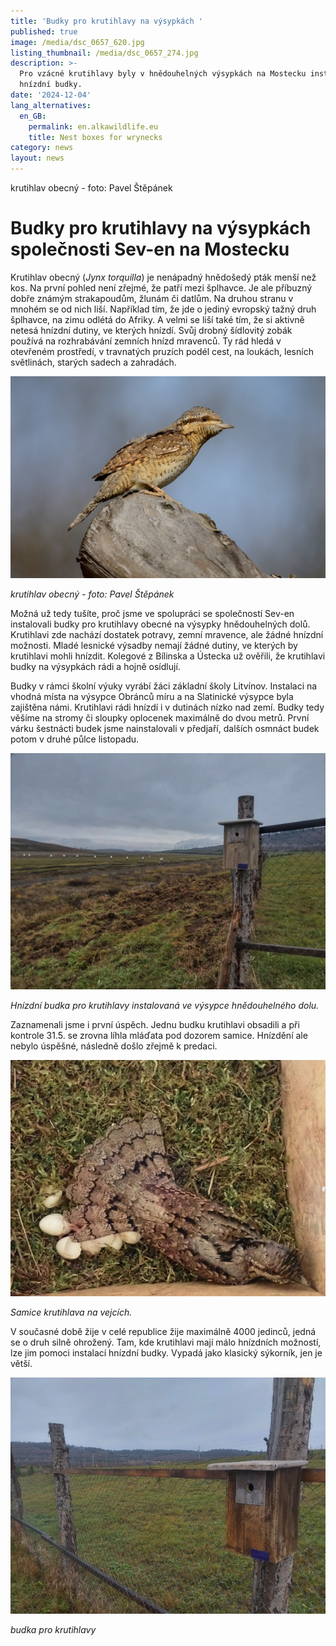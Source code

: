 ```yaml
---
title: 'Budky pro krutihlavy na výsypkách '
published: true
image: /media/dsc_0657_620.jpg
listing_thumbnail: /media/dsc_0657_274.jpg
description: >-
  Pro vzácné krutihlavy byly v hnědouhelných výsypkách na Mostecku instalovány
  hnízdní budky.
date: '2024-12-04'
lang_alternatives:
  en_GB:
    permalink: en.alkawildlife.eu
    title: Nest boxes for wrynecks
category: news
layout: news
---
```

krutihlav obecný - foto: Pavel Štěpánek

# Budky pro krutihlavy na výsypkách společnosti Sev-en na Mostecku

Krutihlav obecný (_Jynx torquilla_) je nenápadný hnědošedý pták menší než kos. Na první pohled není zřejmé, že patří mezi šplhavce. Je ale příbuzný dobře známým strakapoudům, žlunám či datlům. Na druhou stranu v mnohém se od nich liší. Například tím, že jde o jediný evropský tažný druh šplhavce, na zimu odlétá do Afriky. A velmi se liší také tím, že si aktivně netesá hnízdní dutiny, ve kterých hnízdí. Svůj drobný šídlovitý zobák používá na rozhrabávání zemních hnízd mravenců. Ty rád hledá v otevřeném prostředí, v travnatých pruzích podél cest, na loukách, lesních světlinách, starých sadech a zahradách. 

![](/media/dsc_0189_620.jpg)



_krutihlav obecný - foto: Pavel Štěpánek_

Možná už tedy tušíte, proč jsme ve spolupráci se společností Sev-en instalovali budky pro krutihlavy obecné na výsypky hnědouhelných dolů. Krutihlavi zde nachází dostatek potravy, zemní mravence, ale žádné hnízdní možnosti. Mladé lesnické výsadby nemají žádné dutiny, ve kterých by krutihlavi mohli hnízdit. Kolegové z Bílinska a Ústecka už ověřili, že krutihlavi budky na výsypkách rádi a hojně osídlují. 

Budky v rámci školní výuky vyrábí žáci základní školy Litvínov. Instalaci na vhodná místa na výsypce Obránců míru a na Slatinické výsypce byla zajištěna námi. Krutihlavi rádi hnízdí i v dutinách nízko nad zemí. Budky tedy věšíme na stromy či sloupky oplocenek maximálně do dvou metrů. První várku šestnácti budek jsme nainstalovali v předjaří, dalších osmnáct budek potom v druhé půlce listopadu.

![](/media/20241114_113620.jpg)



_Hnízdní budka pro krutihlavy instalovaná ve výsypce hnědouhelného dolu._

Zaznamenali jsme i první úspěch. Jednu budku krutihlavi obsadili a při kontrole 31.5. se zrovna líhla mláďata pod dozorem samice. Hnízdění ale nebylo úspěšné, následně došlo zřejmě k predaci. 

![](/media/p5311479_upr_620.jpg)



_Samice krutihlava na vejcích._

V současné době žije v celé republice žije maximálně 4000 jedinců, jedná se o druh silně ohrožený. Tam, kde krutihlavi mají málo hnízdních možností, lze jim pomoci instalací hnízdní budky. Vypadá jako klasický sýkorník, jen je větší. 

![](/media/20241114_113331_620.jpg)



_budka pro krutihlavy_
